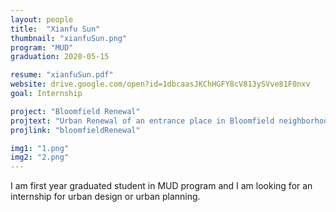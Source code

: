 ```yaml
---
layout: people
title:  "Xianfu Sun"
thumbnail: "xianfuSun.png"
program: "MUD"
graduation: 2020-05-15

resume: "xianfuSun.pdf"
website: drive.google.com/open?id=1dbcaasJKChHGFY8cV813ySVve81F0nxv
goal: Internship

project: "Bloomfield Renewal"
projtext: "Urban Renewal of an entrance place in Bloomfield neighborhood."
projlink: "bloomfieldRenewal"

img1: "1.png"
img2: "2.png"
---
```


I am first year graduated student in MUD program and I am looking for an internship for urban design or urban planning.